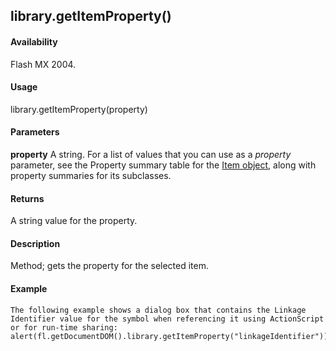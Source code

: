 ## library.getItemProperty()

#### Availability

Flash MX 2004.

#### Usage

library.getItemProperty(property)

#### Parameters

**property** A string. For a list of values that you can use as a *property* parameter, see the Property summary table for the [Item object](#_bookmark658), along with property summaries for its subclasses.

#### Returns

A string value for the property.

#### Description

Method; gets the property for the selected item.

#### Example

```
The following example shows a dialog box that contains the Linkage Identifier value for the symbol when referencing it using ActionScript or for run-time sharing:
alert(fl.getDocumentDOM().library.getItemProperty("linkageIdentifier"));

```